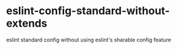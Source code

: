 # eslint-config-standard-without-extends
eslint standard config without using eslint's sharable config feature
